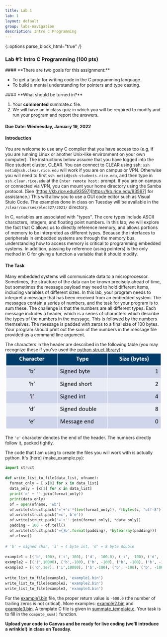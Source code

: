 ```yaml
---
title: Lab 1
lab: 1
layout: default
group: labs-navigation
description: Intro C Programming
---
```


{::options parse_block_html="true" /}

### Lab #1: Intro C Programming (100 pts)

<div class="alert alert-info" role="alert">
#### **There are two goals for this assignment:**


  - To get a taste for writing code in the C programming language. 
  - To build a mental understanding for pointers and type casting. 
  
</div>

<div class="alert alert-danger" role="alert">
#### **What should be turned in?**


  1. Your **commented** summate.c file. 
  2. We will have an in class quiz in which you will be required to modify and run your program and report the answers. 

</div>

#### Due Date: __Wednesday, January 19, 2022__


#### Introduction

You are welcome to use any C compiler that you have access too (e.g, if you are running Linux or another Unix-like environment
on your own computer). The instructions below assume that you have logged into the Rice student cluster, CLEAR.
You can connect to CLEAR using ssh: `ssh netid@ssh.clear.rice.edu` will work if you are on campus or VPN. Otherwise
you will need to first `ssh netid@ssh-students.rice.edu`, and then type in `ssh.clear.rice.edu` at the `Enter remote host:` prompt.
If you are on campus or connected via VPN, you can mount your home directory using the Samba protocol. (See 
(https://kb.rice.edu/93597)[https://kb.rice.edu/93597] for
assistance.) This will allow you to use a GUI code editor such as Visual Stuio Code.
The examples done in class on Tuesday will be available in the `/clear/courses/elec327/2021/` directory.

In C, variables are associated with "types". The core types include ASCII characters, integers, 
and floating point numbers. In this lab, we will explore the fact that C allows us to directly
reference memory, and allows portions of memory to be interpreted as different types. Because the
interfaces to peripherals in embedded systems are through the memory bus, understanding how
to access memory is critical to programming embedded systems. In addition, passing by reference 
(using pointers) is the only method in C for giving a function a variable that it should modify.

#### The Task

Many embedded systems will communicate data to a microprocessor. Sometimes, the structure of the
data can be known precisely ahead of time, but sometimes the message payload may need to hold
different items, including variables of different sizes. In this lab, your program needs to
interpret a message that has been received from an embedded system. The messages contain a series
of numbers, and the task for your program is to sum these. The challenge is that the numbers are
all different types. Each message includes a header, which is a series of characters which describe
the types of the numbers in the message. This is followed by the numbers themselves. The message
is padded with zeros to a final size of 100 bytes. Your program should print out the sum of the numbers
in the message file provided as a command line argument.

The characters in the header are described in the following table (you may recognize these if you've used
the [python struct library](https://docs.python.org/3/library/struct.html)) :
![Header Character Descriptions](char_table_defs.png)

<!--- 
| Character | Type | Size (bytes) |
| :---: | :---: | ---: |
| 'b' | signed byte | 1 |
| 'h' | signed short | 2 |
| 'i' | signed int | 4 |
| 'd' | signed double | 8 |
| 'e' | special character denoting message end | 0 |
--->

The `'e'` character denotes the end of the header. The numbers directly follow it, packed tightly.

The code that I am using to create the files you will work with is actually python. It's [here]
(make_example.py):
```python
import struct

def write_list_to_file(data_list, ofname):
  format_only = [ x[0] for x in data_list]
  data_only = [x[1] for x in data_list]
  print('=' + ''.join(format_only))
  print(data_only)
  of = open(ofname, 'wb')
  of.write(struct.pack('='+'c'*(len(format_only)), *[bytes(c, "utf-8") for c in format_only]))
  of.write(struct.pack('=c', b'e'))
  of.write(struct.pack('='+''.join(format_only), *data_only))
  padding = 100 - of.tell()
  of.write(struct.pack('={}b'.format(padding), *bytearray(padding)))
  of.close()

# 'b' = signed char, 'i' = 4 byte int, 'd' = 8 byte double

example1 = [('b',-100), ('i',-100), ('d', -100.0), ('i', -100), ('d', -100.0), ('b', -100)]
example2 = [('i',10000), ('b',-100), ('b', -100), ('b', -100), ('b', -100), ('b', -100)]
example3 = [('d',1e7), ('i',10000), ('b',-100), ('b', -100), ('b', -100), ('b', -100), ('b', -100)]

write_list_to_file(example1, 'example1.bin')
write_list_to_file(example2, 'example2.bin')
write_list_to_file(example3, 'example3.bin')


```

For the [example1.bin](example1.bin) file, the proper return value is `-600.0` (the number of
trailing zeros is not critical). More examples: [example2.bin](example2.bin) and 
[example3.bin](example3.bin). A template C file is given in
[summate_template.c](summate_template.c). Your task is to fill in the `compute_sum()` function.


**Upload your code to Canvas and be ready for live coding (we'll introduce a wrinkle!)
in class on Tuesday.**

